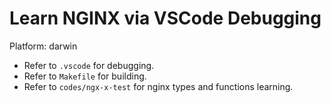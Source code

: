 # Learn NGINX via VSCode Debugging

Platform: darwin

* Refer to `.vscode` for debugging.
* Refer to `Makefile` for building.
* Refer to `codes/ngx-x-test` for nginx types and functions learning.